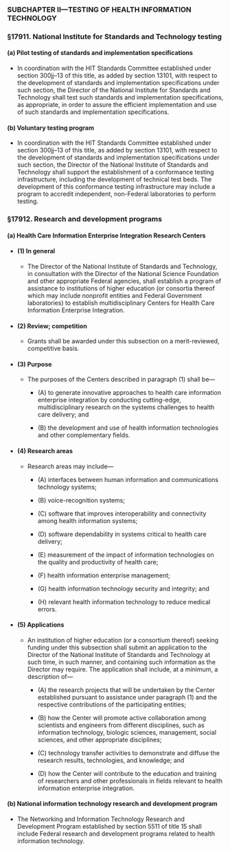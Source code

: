 ### SUBCHAPTER II—TESTING OF HEALTH INFORMATION TECHNOLOGY

### §17911. National Institute for Standards and Technology testing
#### (a) Pilot testing of standards and implementation specifications
* In coordination with the HIT Standards Committee established under section 300jj–13 of this title, as added by section 13101, with respect to the development of standards and implementation specifications under such section, the Director of the National Institute for Standards and Technology shall test such standards and implementation specifications, as appropriate, in order to assure the efficient implementation and use of such standards and implementation specifications.

#### (b) Voluntary testing program
* In coordination with the HIT Standards Committee established under section 300jj–13 of this title, as added by section 13101, with respect to the development of standards and implementation specifications under such section, the Director of the National Institute of Standards and Technology shall support the establishment of a conformance testing infrastructure, including the development of technical test beds. The development of this conformance testing infrastructure may include a program to accredit independent, non-Federal laboratories to perform testing.

### §17912. Research and development programs
#### (a) Health Care Information Enterprise Integration Research Centers
* #### (1) In general
  * The Director of the National Institute of Standards and Technology, in consultation with the Director of the National Science Foundation and other appropriate Federal agencies, shall establish a program of assistance to institutions of higher education (or consortia thereof which may include nonprofit entities and Federal Government laboratories) to establish multidisciplinary Centers for Health Care Information Enterprise Integration.

* #### (2) Review; competition
  * Grants shall be awarded under this subsection on a merit-reviewed, competitive basis.

* #### (3) Purpose
  * The purposes of the Centers described in paragraph (1) shall be—

    * (A) to generate innovative approaches to health care information enterprise integration by conducting cutting-edge, multidisciplinary research on the systems challenges to health care delivery; and

    * (B) the development and use of health information technologies and other complementary fields.

* #### (4) Research areas
  * Research areas may include—

    * (A) interfaces between human information and communications technology systems;

    * (B) voice-recognition systems;

    * (C) software that improves interoperability and connectivity among health information systems;

    * (D) software dependability in systems critical to health care delivery;

    * (E) measurement of the impact of information technologies on the quality and productivity of health care;

    * (F) health information enterprise management;

    * (G) health information technology security and integrity; and

    * (H) relevant health information technology to reduce medical errors.

* #### (5) Applications
  * An institution of higher education (or a consortium thereof) seeking funding under this subsection shall submit an application to the Director of the National Institute of Standards and Technology at such time, in such manner, and containing such information as the Director may require. The application shall include, at a minimum, a description of—

    * (A) the research projects that will be undertaken by the Center established pursuant to assistance under paragraph (1) and the respective contributions of the participating entities;

    * (B) how the Center will promote active collaboration among scientists and engineers from different disciplines, such as information technology, biologic sciences, management, social sciences, and other appropriate disciplines;

    * (C) technology transfer activities to demonstrate and diffuse the research results, technologies, and knowledge; and

    * (D) how the Center will contribute to the education and training of researchers and other professionals in fields relevant to health information enterprise integration.

#### (b) National information technology research and development program
* The Networking and Information Technology Research and Development Program established by section 5511 of title 15 shall include Federal research and development programs related to health information technology.